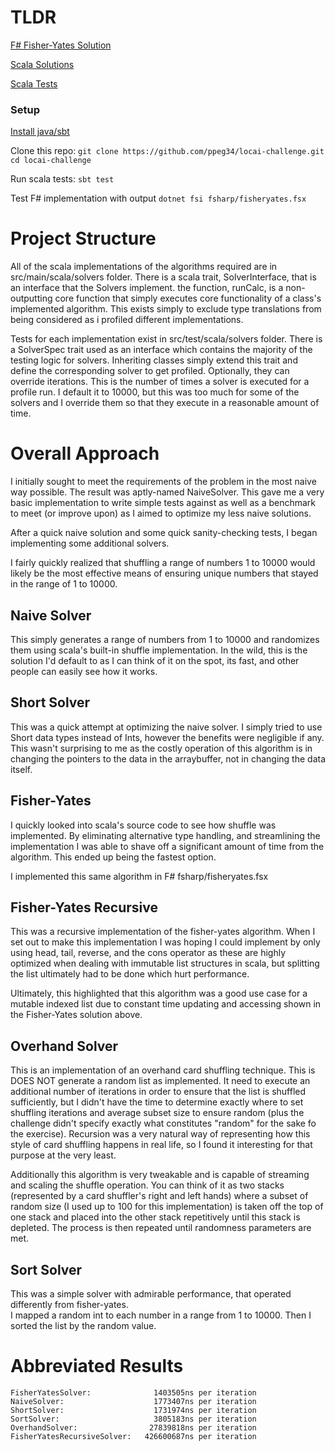 # TLDR

[F# Fisher-Yates Solution](https://github.com/ppeg34/locai-challenge/blob/main/fsharp/fisheryates.fsx)

[Scala Solutions](https://github.com/ppeg34/locai-challenge/tree/main/src/main/scala/solvers)

[Scala Tests](https://github.com/ppeg34/locai-challenge/blob/main/src/test/scala/solvers/SolverSpec.scala)

### Setup
[Install java/sbt](https://www.scala-sbt.org/1.x/docs/Setup.html)

Clone this repo:
`git clone https://github.com/ppeg34/locai-challenge.git`
`cd locai-challenge`

Run scala tests:
`sbt test`

Test F# implementation with output
`dotnet fsi fsharp/fisheryates.fsx`

# Project Structure

All of the scala implementations of the algorithms required are in src/main/scala/solvers folder.
There is a scala trait, SolverInterface, that is an interface that the Solvers implement.
the function, runCalc, is a non-outputting core function that simply executes core functionality of a class's 
implemented algorithm.  This exists simply to exclude type translations from being considered as i profiled different
implementations.

Tests for each implementation exist in src/test/scala/solvers folder.
There is a SolverSpec trait used as an interface which contains the majority of the testing logic for solvers.
Inheriting classes simply extend this trait and define the corresponding solver to get profiled.
Optionally, they can override iterations.  This is the number of times a solver is executed for a profile run.
I default it to 10000, but this was too much for some of the solvers and I override them so that they execute in a
reasonable amount of time.

# Overall Approach

I initially sought to meet the requirements of the problem in the most naive
way possible.  The result was aptly-named NaiveSolver. This gave me a very basic implementation to write 
simple tests against as well as a benchmark to meet (or improve upon) as I aimed to optimize my less naive solutions.

After a quick naive solution and some quick sanity-checking tests, I began implementing some additional solvers.

I fairly quickly realized that shuffling a range of numbers 1 to 10000 would likely be the most effective means of 
ensuring unique numbers that stayed in the range of 1 to 10000.  

## Naive Solver

This simply generates a range of numbers from 1 to 10000 and randomizes them using scala's built-in shuffle 
implementation. In the wild, this is the solution I'd default to as I can think of it on the spot, its fast, and other
people can easily see how it works.

## Short Solver

This was a quick attempt at optimizing the naive solver.  I simply tried to use Short data types instead of Ints, however
the benefits were negligible if any.  This wasn't surprising to me as the costly operation of this algorithm is
in changing the pointers to the data in the arraybuffer, not in changing the data itself.

## Fisher-Yates

I quickly looked into scala's source code to see how shuffle was implemented.  By eliminating alternative type handling,
and streamlining the implementation I was able to shave off a significant amount of time from the algorithm.  This ended 
up being the fastest option.

I implemented this same algorithm in F# fsharp/fisheryates.fsx

## Fisher-Yates Recursive

This was a recursive implementation of the fisher-yates algorithm.  When I set out to make this implementation I was hoping
I could implement by only using head, tail, reverse, and the cons operator as these are highly optimized when dealing with 
immutable list structures in scala, but splitting the list ultimately had to be done which hurt performance.

Ultimately, this highlighted that this algorithm was a good use case for a mutable indexed list due to constant time 
updating and accessing shown in the Fisher-Yates solution above.

## Overhand Solver

This is an implementation of an overhand card shuffling technique. This is DOES NOT generate a random list as implemented.
It need to execute an additional number of iterations in order to ensure that the list is shuffled sufficiently, but I 
didn't have the time to determine exactly where to set shuffling iterations and average subset size to ensure random (plus
the challenge didn't specify exactly what constitutes "random" for the sake fo the exercise).  Recursion was a very
natural way of representing how this style of card shuffling happens in real life, so I found it interesting for that
purpose at the very least. 

Additionally this algorithm is very tweakable and is capable of streaming and scaling the shuffle operation.  You can 
think of it as two stacks (represented by a card shuffler's right and left hands) where a subset of random size (I used
up to 100 for this implementation) is taken off the top of one stack and placed into the other stack repetitively until
this stack is depleted.  The process is then repeated until randomness parameters are met.

## Sort Solver

This was a simple solver with admirable performance, that operated differently from fisher-yates.  
I mapped a random int to each number in a range from 1 to 10000.
Then I sorted the list by the random value.

# Abbreviated Results

```
FisherYatesSolver:              1403505ns per iteration 
NaiveSolver:                    1773407ns per iteration 
ShortSolver:                    1731974ns per iteration 
SortSolver:                     3805183ns per iteration 
OverhandSolver:                27839818ns per iteration 
FisherYatesRecursiveSolver:   426600687ns per iteration
```
